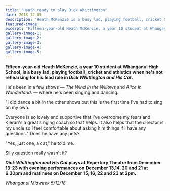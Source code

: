 ```yaml
---
title: "Heath ready to play Dick Whittington"
date: 2018-12-05
description: "Heath McKenzie is a busy lad, playing football, cricket & athletics & rehearsing for his lead role in Dick Whittington & His Cat..."
featured-image: 
excerpt: "Fifteen-year-old Heath McKenzie, a year 10 student at Whanganui High School, is a busy lad, playing football, cricket and athletics when he's not rehearsing for his lead role in Dick Whittington and His Cat."
gallery-image-1: 
gallery-image-2: 
gallery-image-3: 
gallery-image-4: 
gallery-image-5: 
---
```


<p class="element element-paragraph"><strong>Fifteen-year-old Heath McKenzie, a year 10 student at Whanganui High School, is a busy lad, playing football, cricket and athletics when he's not rehearsing for his lead role in&nbsp;<em>Dick Whittington and His Cat</em>.</strong></p>
<p class="element element-paragraph">He's been in a few shows &mdash;&nbsp;<em>The Wind in the Willows</em>&nbsp;and&nbsp;<em>Alice in Wonderland</em>. &mdash; where he's been singing and dancing.</p>
<p class="element element-paragraph">"I did dance a bit in the other shows but this is the first time I've had to sing on my own.</p>
<p class="element element-paragraph">Everyone is so lovely and supportive that I've overcome my fears and Kieran's a great singing coach so that helps. It also helps that the director is my uncle so I feel comfortable about asking him things if I have any questions." Does he have any pets?</p>
<p class="element element-paragraph">"Yes, just one, a cat," he told me.</p>
<p class="element element-paragraph">Silly question really wasn't it?</p>
<p class="element element-paragraph"><strong><em>Dick Whittington and His Cat</em>&nbsp;plays at Repertory Theatre from December 13-23 with evening performances on December 13,14, 20 and 21 at 6.30pm and matinees on December 15, 16, 22 and 23 at 2pm.</strong></p>
<p class="element element-paragraph"><em>Whanganui Midweek 5/12/18</em></p>

